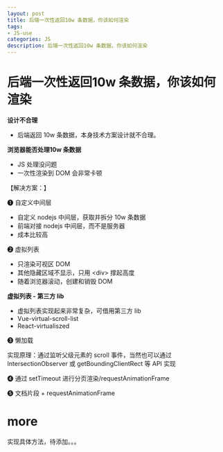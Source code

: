 ```yaml
---
layout: post
title: 后端一次性返回10w 条数据，你该如何渲染
tags:
- JS-use
categories: JS
description: 后端一次性返回10w 条数据，你该如何渲染
---
```


# 后端一次性返回10w 条数据，你该如何渲染

**设计不合理**

- 后端返回 10w 条数据，本身技术方案设计就不合理。

**浏览器能否处理10w 条数据**

- JS 处理没问题  
- 一次性渲染到 DOM 会非常卡顿  

【解决方案：】

❶ 自定义中间层

- 自定义 nodejs 中间层，获取并拆分 10w 条数据  
- 前端对接 nodejs 中间层，而不是服务器  
- 成本比较高  

❷ 虚拟列表

- 只渲染可视区 DOM  
- 其他隐藏区域不显示，只用 \<div\> 撑起高度  
- 随着浏览器滚动，创建和销毁 DOM  

**虚拟列表 - 第三方 lib**  

- 虚拟列表实现起来非常复杂，可借用第三方 lib  
- Vue-virtual-scroll-list  
- React-virtualiszed  

❸ 懒加载

实现原理：通过监听父级元素的 scroll 事件，当然也可以通过 IntersectionObserver 或 getBoundingClientRect 等 API 实现

❹ 通过 setTimeout 进行分页渲染/requestAnimationFrame  


❺ 文档片段 + requestAnimationFrame 

# more 

实现具体方法，待添加。。。